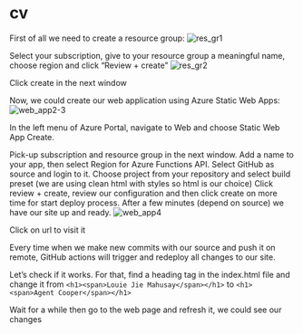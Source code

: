 # cv
First of all we need to create a resource group:
![res_gr1](https://github.com/perseptron/cv/assets/30828895/9023bdb5-b47d-45a3-93b7-7684bb888940)

Select your subscription, give to your resource group a meaningful name, choose region and click “Review + create”
![res_gr2](https://github.com/perseptron/cv/assets/30828895/ae01d62c-e908-43e8-9ef7-9a0fd3664ca1)

Click create in the next window

Now, we could create our web application using Azure Static Web Apps:
![web_app2-3](https://github.com/perseptron/cv/assets/30828895/c5bbf0ad-3177-45a1-8221-eea8e30adc46)

In the left menu of Azure Portal, navigate to Web and choose Static Web App  Create. 

Pick-up subscription and resource group in the next window.
Add a name to your app, then select Region for Azure Functions API. 
Select GitHub as source and login to it.
Choose project from your repository and select build preset (we are using clean html with styles so html is our choice) 
Click review + create, review our configuration and then click create on more time for start deploy process. 
After a few minutes (depend on source) we have our site up and ready.
![web_app4](https://github.com/perseptron/cv/assets/30828895/719812c1-614a-4d52-98a6-e1a2214534bc)

Click on url to visit it

Every time when we make new commits with our source and push it on remote, GitHub actions will trigger and redeploy all changes to our site.

Let’s check if it works. For that, find a heading tag in the index.html file and change it from 
`<h1><span>Louie Jie Mahusay</span></h1>`
 to 
`<h1><span>Agent Cooper</span></h1>`

Wait for a while then go to the web page and refresh it, we could see our changes

